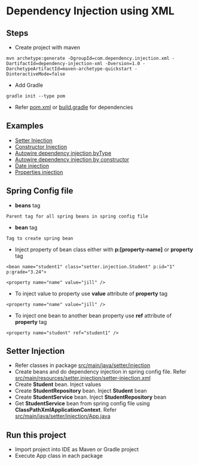 # Dependency Injection using XML

## Steps
* Create project with maven
```
mvn archetype:generate -DgroupId=com.dependency.injection.xml -DartifactId=dependency-injection-xml -Dversion=1.0 -DarchetypeArtifactId=maven-archetype-quickstart -DinteractiveMode=false
```
* Add Gradle
```
gradle init --type pom
```
* Refer [pom.xml](pom.xml) or [build.gradle](build.gradle) for dependencies

## Examples
* [Setter Injection](#setter-injection)
* [Constructor Injection](#constructor-injection)
* [Autowire dependency injection byType](src/main/java/autowire/by/type)
* [Autowire dependency injection by constructor](src/main/java/autowire/constructor)
* [Date injection](src/main/java/date/injection)
* [Properties injection](src/main/java/properties/injection)

## Spring Config file
* **beans** tag
```
Parent tag for all spring beans in spring config file
```
* **bean** tag
```
Tag to create spring bean
```
* Inject property of bean class either with **p:[property-name]** or **property** tag
```
<bean name="student1" class="setter.injection.Student" p:id="1" p:grade="3.24">
```
```
<property name="name" value="jill" />
```
* To inject value to property use **value** attribute of **property** tag
```
<property name="name" value="jill" />
```
* To inject one bean to another bean property use **ref** attribute of **property** tag
```
<property name="student" ref="student1" />
```

## Setter Injection
* Refer classes in package [src/main/java/setter/injection](src/main/java/setter/injection)
* Create beans and do dependency injection in spring config file. Refer [src/main/resources/setter.injection/setter-injection.xml](src/main/resources/setter.injection/setter-injection.xml)
* Create **Student** bean. Inject values
* Create **StudentRepository** bean. Inject **Student** bean
* Create **StudentService** bean. Inject **StudentRepository** bean
* Get **StudentService** bean from spring config file using **ClassPathXmlApplicationContext**. Refer [src/main/java/setter/injection/App.java](src/main/java/setter/injection/App.java)

## Run this project
* Import project into IDE as Maven or Gradle project
* Execute App class in each package